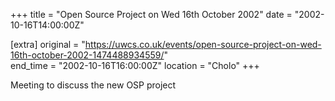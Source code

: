 +++
title = "Open Source Project on Wed 16th October 2002"
date = "2002-10-16T14:00:00Z"

[extra]
original = "https://uwcs.co.uk/events/open-source-project-on-wed-16th-october-2002-1474488934559/"    
end_time = "2002-10-16T16:00:00Z"
location = "Cholo"
+++

Meeting to discuss the new OSP project

